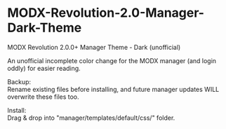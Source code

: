 MODX-Revolution-2.0-Manager-Dark-Theme
=======================================

MODX Revolution 2.0.0+ Manager Theme - Dark (unofficial)

An unofficial incomplete color change for the MODX manager (and login oddly) for easier reading.

Backup:  
Rename existing files before installing, and future manager updates WILL overwrite these files too.

Install:  
Drag & drop into "manager/templates/default/css/" folder.
